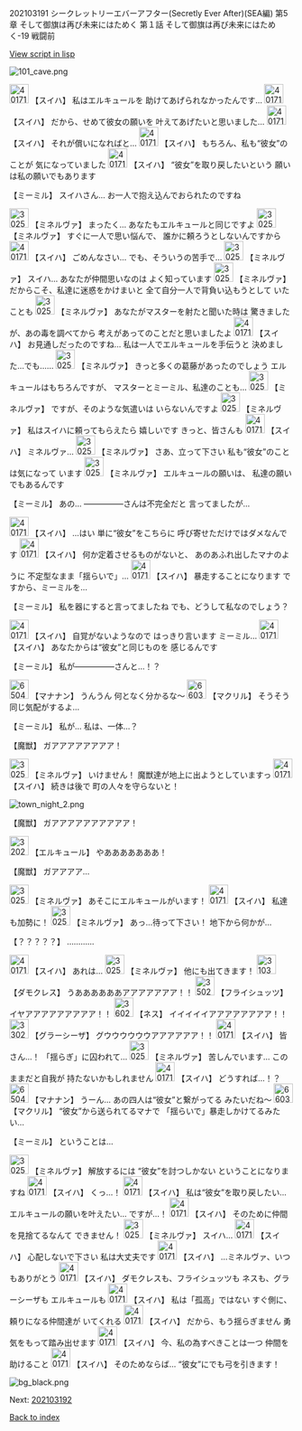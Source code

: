 202103191 シークレットリーエバーアフター(Secretly Ever After)(SEA編) 第5章 そして御旗は再び未来にはためく 第１話 そして御旗は再び未来にはためく-19 戦闘前

[View script in lisp](../scripts/202103191.txt)

![101_cave.png](../images/backgrounds/101_cave.png)

<img src="../images/units/401711.png" alt="401711.png" height="34"/>
【スイハ】
私はエルキュールを
助けてあげられなかったんです…

<img src="../images/units/401711.png" alt="401711.png" height="34"/>
【スイハ】
だから、せめて彼女の願いを
叶えてあげたいと思いました…

<img src="../images/units/401711.png" alt="401711.png" height="34"/>
【スイハ】
それが償いになればと…

<img src="../images/units/401711.png" alt="401711.png" height="34"/>
【スイハ】
もちろん、私も“彼女”のことが
気になっていました

<img src="../images/units/401711.png" alt="401711.png" height="34"/>
【スイハ】
“彼女”を取り戻したいという
願いは私の願いでもあります

【ミーミル】
スイハさん…
お一人で抱え込んでおられたのですね

<img src="../images/units/302511.png" alt="302511.png" height="34"/>
【ミネルヴァ】
まったく…
あなたもエルキュールと同じですよ

<img src="../images/units/302511.png" alt="302511.png" height="34"/>
【ミネルヴァ】
すぐに一人で思い悩んで、
誰かに頼ろうとしないんですから

<img src="../images/units/401711.png" alt="401711.png" height="34"/>
【スイハ】
ごめんなさい…
でも、そういうの苦手で…

<img src="../images/units/302511.png" alt="302511.png" height="34"/>
【ミネルヴァ】
スイハ…
あなたが仲間思いなのは
よく知っています

<img src="../images/units/302511.png" alt="302511.png" height="34"/>
【ミネルヴァ】
だからこそ、私達に迷惑をかけまいと
全て自分一人で背負い込もうとして
いたことも

<img src="../images/units/302511.png" alt="302511.png" height="34"/>
【ミネルヴァ】
あなたがマスターを射たと聞いた時は
驚きましたが、あの毒を調べてから
考えがあってのことだと思いましたよ

<img src="../images/units/401711.png" alt="401711.png" height="34"/>
【スイハ】
お見通しだったのですね…
私は一人でエルキュールを手伝うと
決めました…でも……

<img src="../images/units/302511.png" alt="302511.png" height="34"/>
【ミネルヴァ】
きっと多くの葛藤があったのでしょう
エルキュールはもちろんですが、
マスターとミーミル、私達のことも…

<img src="../images/units/302511.png" alt="302511.png" height="34"/>
【ミネルヴァ】
ですが、そのような気遣いは
いらないんですよ

<img src="../images/units/302511.png" alt="302511.png" height="34"/>
【ミネルヴァ】
私はスイハに頼ってもらえたら
嬉しいです
きっと、皆さんも

<img src="../images/units/401711.png" alt="401711.png" height="34"/>
【スイハ】
ミネルヴァ…

<img src="../images/units/302511.png" alt="302511.png" height="34"/>
【ミネルヴァ】
さあ、立って下さい
私も“彼女”のことは気になって
います

<img src="../images/units/302511.png" alt="302511.png" height="34"/>
【ミネルヴァ】
エルキュールの願いは、
私達の願いでもあるんです

【ミーミル】
あの…
―――――さんは不完全だと
言ってましたが…

<img src="../images/units/401711.png" alt="401711.png" height="34"/>
【スイハ】
…はい
単に“彼女”をこちらに
呼び寄せただけではダメなんです

<img src="../images/units/401711.png" alt="401711.png" height="34"/>
【スイハ】
何か定着させるものがないと、
あのあふれ出したマナのように
不定型なまま「揺らいで」…

<img src="../images/units/401711.png" alt="401711.png" height="34"/>
【スイハ】
暴走することになります
ですから、ミーミルを…

【ミーミル】
私を器にすると言ってましたね
でも、どうして私なのでしょう？

<img src="../images/units/401711.png" alt="401711.png" height="34"/>
【スイハ】
自覚がないようなので
はっきり言います
ミーミル…

<img src="../images/units/401711.png" alt="401711.png" height="34"/>
【スイハ】
あなたからは“彼女”と同じものを
感じるんです

【ミーミル】
私が―――――さんと…！？

<img src="../images/units/6504011.png" alt="6504011.png" height="34"/>
【マナナン】
うんうん
何となく分かるな～

<img src="../images/units/6603811.png" alt="6603811.png" height="34"/>
【マクリル】
そうそう
同じ気配がするよ…

【ミーミル】
私が…
私は、一体…？

【魔獣】
ガアアアアアアアア！

<img src="../images/units/302511.png" alt="302511.png" height="34"/>
【ミネルヴァ】
いけません！
魔獣達が地上に出ようとしていますっ

<img src="../images/units/401711.png" alt="401711.png" height="34"/>
【スイハ】
続きは後で
町の人々を守らないと！

![town_night_2.png](../images/backgrounds/town_night_2.png)

【魔獣】
ガアアアアアアアアアア！

<img src="../images/units/3202511.png" alt="3202511.png" height="34"/>
【エルキュール】
やあああああああ！

【魔獣】
ガアアアア…

<img src="../images/units/302511.png" alt="302511.png" height="34"/>
【ミネルヴァ】
あそこにエルキュールがいます！

<img src="../images/units/401711.png" alt="401711.png" height="34"/>
【スイハ】
私達も加勢に！

<img src="../images/units/302511.png" alt="302511.png" height="34"/>
【ミネルヴァ】
あっ…待って下さい！
地下から何かが…

【？？？？？】
…………

<img src="../images/units/401711.png" alt="401711.png" height="34"/>
【スイハ】
あれは…

<img src="../images/units/302511.png" alt="302511.png" height="34"/>
【ミネルヴァ】
他にも出てきます！

<img src="../images/units/3103519.png" alt="3103519.png" height="34"/>
【ダモクレス】
うああああああアアアアアアア！！

<img src="../images/units/3502719.png" alt="3502719.png" height="34"/>
【フライシュッツ】
イヤアアアアアアアアア！！

<img src="../images/units/3602019.png" alt="3602019.png" height="34"/>
【ネス】
イイイイイアアアアアアアア！！

<img src="../images/units/3302619.png" alt="3302619.png" height="34"/>
【グラーシーザ】
グウウウウウウアアアアアア！！

<img src="../images/units/401711.png" alt="401711.png" height="34"/>
【スイハ】
皆さん…！
「揺らぎ」に囚われて…

<img src="../images/units/302511.png" alt="302511.png" height="34"/>
【ミネルヴァ】
苦しんでいます…
このままだと自我が
持たないかもしれません

<img src="../images/units/401711.png" alt="401711.png" height="34"/>
【スイハ】
どうすれば…！？

<img src="../images/units/6504011.png" alt="6504011.png" height="34"/>
【マナナン】
うーん…
あの四人は“彼女”と繋がってる
みたいだね～

<img src="../images/units/6603811.png" alt="6603811.png" height="34"/>
【マクリル】
“彼女”から送られてるマナで
「揺らいで」暴走しかけてるみたい…

【ミーミル】
ということは…

<img src="../images/units/302511.png" alt="302511.png" height="34"/>
【ミネルヴァ】
解放するには
“彼女”を討つしかない
ということになりますね

<img src="../images/units/401711.png" alt="401711.png" height="34"/>
【スイハ】
くっ…！

<img src="../images/units/401711.png" alt="401711.png" height="34"/>
【スイハ】
私は“彼女”を取り戻したい…
エルキュールの願いを叶えたい…
ですが…！

<img src="../images/units/401711.png" alt="401711.png" height="34"/>
【スイハ】
そのために仲間を見捨てるなんて
できません！

<img src="../images/units/302511.png" alt="302511.png" height="34"/>
【ミネルヴァ】
スイハ…

<img src="../images/units/401711.png" alt="401711.png" height="34"/>
【スイハ】
心配しないで下さい
私は大丈夫です

<img src="../images/units/401711.png" alt="401711.png" height="34"/>
【スイハ】
…ミネルヴァ、いつもありがとう

<img src="../images/units/401711.png" alt="401711.png" height="34"/>
【スイハ】
ダモクレスも、フライシュッツも
ネスも、グラーシーザも
エルキュールも

<img src="../images/units/401711.png" alt="401711.png" height="34"/>
【スイハ】
私は「孤高」ではない
すぐ側に、頼りになる仲間達が
いてくれる

<img src="../images/units/401711.png" alt="401711.png" height="34"/>
【スイハ】
だから、もう揺らぎません
勇気をもって踏み出せます

<img src="../images/units/401711.png" alt="401711.png" height="34"/>
【スイハ】
今、私の為すべきことは一つ
仲間を助けること

<img src="../images/units/401711.png" alt="401711.png" height="34"/>
【スイハ】
そのためならば…
“彼女”にでも弓を引きます！

![bg_black.png](../images/backgrounds/bg_black.png)


Next: [202103192](202103192.md)

[Back to index](index.md)
